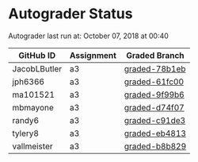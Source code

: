 # Autograder Status
Autograder last run at: October 07, 2018 at 00:40

| GitHub ID | Assignment | Graded Branch |
|-----------|------------|---------------|
| JacobLButler | a3 | [graded-78b1eb](https://github.com/Fall2018COMP401-001/a3-JacobLButler/tree/graded-78b1eb) | 
| jph6366 | a3 | [graded-61fc00](https://github.com/Fall2018COMP401-001/a3-jph6366/tree/graded-61fc00) | 
| ma101521 | a3 | [graded-9f99b6](https://github.com/Fall2018COMP401-001/a3-ma101521/tree/graded-9f99b6) | 
| mbmayone | a3 | [graded-d74f07](https://github.com/Fall2018COMP401-001/a3-mbmayone/tree/graded-d74f07) | 
| randy6 | a3 | [graded-c91de3](https://github.com/Fall2018COMP401-001/a3-randy6/tree/graded-c91de3) | 
| tylery8 | a3 | [graded-eb4813](https://github.com/Fall2018COMP401-001/a3-tylery8/tree/graded-eb4813) | 
| vallmeister | a3 | [graded-b8b829](https://github.com/Fall2018COMP401-001/a3-vallmeister/tree/graded-b8b829) | 
